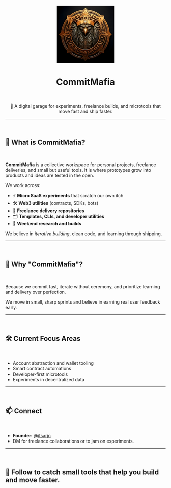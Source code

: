 <p align="center">
  <img src="https://github.com/CommitMafia/.github/blob/a9a78c35d9713d823e0e7a0efd99418b5885585f/assets/logo.jpg" alt="CommitMafia Logo" width="180" />
</p>

<h1 align="center">CommitMafia</h1>

&nbsp;

<p align="center">
  🚀 A digital garage for experiments, freelance builds, and microtools that move fast and ship faster.
</p>

---

&nbsp;

## 🚩 What is CommitMafia?

&nbsp;

**CommitMafia** is a collective workspace for personal projects, freelance deliveries, and small but useful tools. It is where prototypes grow into products and ideas are tested in the open.

We work across:

- ⚡️ **Micro SaaS experiments** that scratch our own itch  
- 🛠️ **Web3 utilities** (contracts, SDKs, bots)  
- 🧩 **Freelance delivery repositories**  
- 🗂️ **Templates, CLIs, and developer utilities**  
- 🧪 **Weekend research and builds**  

We believe in *iterative building*, clean code, and learning through shipping.

---

&nbsp;

## 🧭 Why "CommitMafia"?

&nbsp;

Because we commit fast, iterate without ceremony, and prioritize learning and delivery over perfection.

We move in small, sharp sprints and believe in earning real user feedback early.

---

&nbsp;

## 🛠️ Current Focus Areas

&nbsp;

- Account abstraction and wallet tooling  
- Smart contract automations  
- Developer-first microtools  
- Experiments in decentralized data  

---

&nbsp;

## 📫 Connect

&nbsp;

- **Founder:** [@itsarjn](https://github.com/arjun-r34)  
- DM for freelance collaborations or to jam on experiments.  

---

&nbsp;

## 🚀 Follow to catch small tools that help you build and move faster.

&nbsp;
